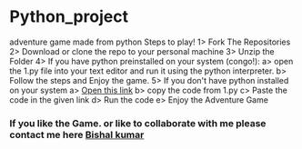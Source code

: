 # Python_project
adventure game made from python
Steps to play!
1> Fork The Repositories
2> Download or clone the repo to your personal machine
3> Unzip the Folder
4> If you have python preinstalled on your system (congo!):
  a> open the 1.py file into your text editor and run it using the python interpreter.
  b> Follow the steps and Enjoy the game.
5> If you don't have python installed on your system 
  a> [Open this link](https://www.onlinegdb.com/online_python_compiler)
  b> copy the code from 1.py 
  c> Paste the code in the given link 
  d> Run the code
  e> Enjoy the Adventure Game

### If you like the Game. or like to collaborate with me please contact me here [Bishal kumar](mailto:singhbishalkumarsingh@gmail.com)
